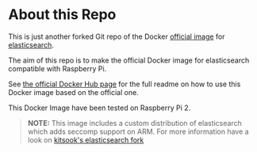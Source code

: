 # About this Repo

This is just another forked Git repo of the Docker [official image](https://docs.docker.com/docker-hub/official_repos/) for [elasticsearch](https://registry.hub.docker.com/_/elasticsearch/). 

The aim of this repo is to make the official Docker image for elasticsearch compatible with Raspberry Pi.

See [the official Docker Hub page](https://registry.hub.docker.com/_/elasticsearch/) for the full readme on how to use this Docker image based on the official one.

This Docker Image have been tested on Raspberry Pi 2.

> **NOTE:** This image includes a custom distribution of elasticsearch which adds seccomp support on ARM. For more information have a look on [kitsook's elasticsearch fork](https://github.com/kitsook/elasticsearch)